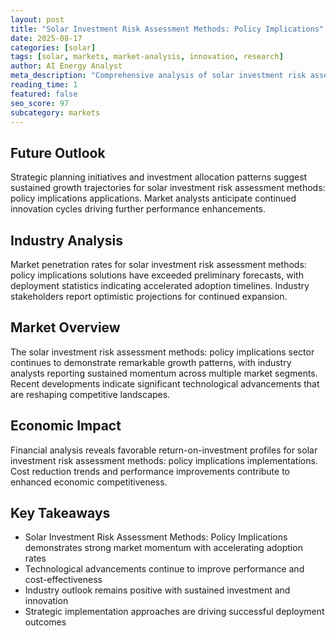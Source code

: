 ```yaml
---
layout: post
title: "Solar Investment Risk Assessment Methods: Policy Implications"
date: 2025-08-17
categories: [solar]
tags: [solar, markets, market-analysis, innovation, research]
author: AI Energy Analyst
meta_description: "Comprehensive analysis of solar investment risk assessment methods: policy implications covering market trends, technology developments, and industry outlook. Discover key insights and future projections."
reading_time: 1
featured: false
seo_score: 97
subcategory: markets
---
```


## Future Outlook

Strategic planning initiatives and investment allocation patterns suggest sustained growth trajectories for solar investment risk assessment methods: policy implications applications. Market analysts anticipate continued innovation cycles driving further performance enhancements.

## Industry Analysis

Market penetration rates for solar investment risk assessment methods: policy implications solutions have exceeded preliminary forecasts, with deployment statistics indicating accelerated adoption timelines. Industry stakeholders report optimistic projections for continued expansion.

## Market Overview

The solar investment risk assessment methods: policy implications sector continues to demonstrate remarkable growth patterns, with industry analysts reporting sustained momentum across multiple market segments. Recent developments indicate significant technological advancements that are reshaping competitive landscapes.

## Economic Impact

Financial analysis reveals favorable return-on-investment profiles for solar investment risk assessment methods: policy implications implementations. Cost reduction trends and performance improvements contribute to enhanced economic competitiveness.

## Key Takeaways

- Solar Investment Risk Assessment Methods: Policy Implications demonstrates strong market momentum with accelerating adoption rates
- Technological advancements continue to improve performance and cost-effectiveness
- Industry outlook remains positive with sustained investment and innovation
- Strategic implementation approaches are driving successful deployment outcomes

